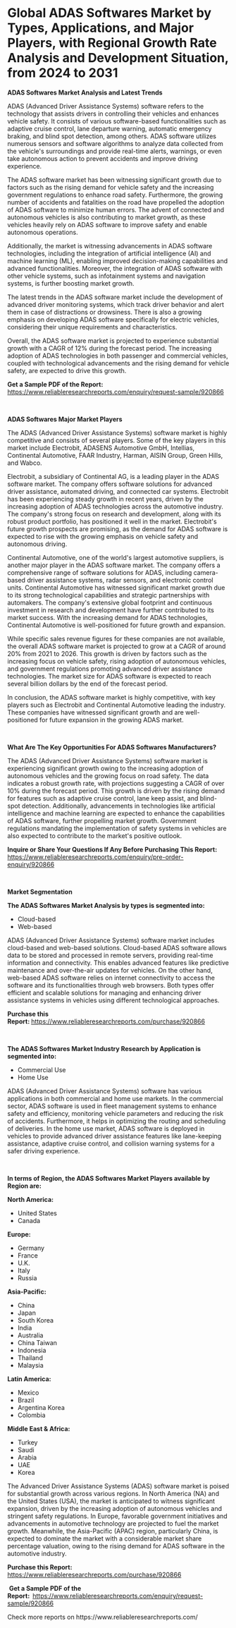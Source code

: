 <p><h1>Global ADAS Softwares Market by Types, Applications, and Major Players, with Regional Growth Rate Analysis and Development Situation, from 2024 to 2031</h1></p><p><strong>ADAS Softwares Market Analysis and Latest Trends</strong></p>
<p><p>ADAS (Advanced Driver Assistance Systems) software refers to the technology that assists drivers in controlling their vehicles and enhances vehicle safety. It consists of various software-based functionalities such as adaptive cruise control, lane departure warning, automatic emergency braking, and blind spot detection, among others. ADAS software utilizes numerous sensors and software algorithms to analyze data collected from the vehicle's surroundings and provide real-time alerts, warnings, or even take autonomous action to prevent accidents and improve driving experience.</p><p>The ADAS software market has been witnessing significant growth due to factors such as the rising demand for vehicle safety and the increasing government regulations to enhance road safety. Furthermore, the growing number of accidents and fatalities on the road have propelled the adoption of ADAS software to minimize human errors. The advent of connected and autonomous vehicles is also contributing to market growth, as these vehicles heavily rely on ADAS software to improve safety and enable autonomous operations.</p><p>Additionally, the market is witnessing advancements in ADAS software technologies, including the integration of artificial intelligence (AI) and machine learning (ML), enabling improved decision-making capabilities and advanced functionalities. Moreover, the integration of ADAS software with other vehicle systems, such as infotainment systems and navigation systems, is further boosting market growth.</p><p>The latest trends in the ADAS software market include the development of advanced driver monitoring systems, which track driver behavior and alert them in case of distractions or drowsiness. There is also a growing emphasis on developing ADAS software specifically for electric vehicles, considering their unique requirements and characteristics.</p><p>Overall, the ADAS software market is projected to experience substantial growth with a CAGR of 12% during the forecast period. The increasing adoption of ADAS technologies in both passenger and commercial vehicles, coupled with technological advancements and the rising demand for vehicle safety, are expected to drive this growth.</p></p>
<p><strong>Get a Sample PDF of the Report:&nbsp;</strong> <a href="https://www.reliableresearchreports.com/enquiry/request-sample/920866">https://www.reliableresearchreports.com/enquiry/request-sample/920866</a></p>
<p>&nbsp;</p>
<p><strong>ADAS Softwares Major Market Players</strong></p>
<p><p>The ADAS (Advanced Driver Assistance Systems) software market is highly competitive and consists of several players. Some of the key players in this market include Electrobit, ADASENS Automotive GmbH, Intellias, Continental Automotive, FAAR Industry, Harman, AISIN Group, Green Hills, and Wabco.</p><p>Electrobit, a subsidiary of Continental AG, is a leading player in the ADAS software market. The company offers software solutions for advanced driver assistance, automated driving, and connected car systems. Electrobit has been experiencing steady growth in recent years, driven by the increasing adoption of ADAS technologies across the automotive industry. The company's strong focus on research and development, along with its robust product portfolio, has positioned it well in the market. Electrobit's future growth prospects are promising, as the demand for ADAS software is expected to rise with the growing emphasis on vehicle safety and autonomous driving.</p><p>Continental Automotive, one of the world's largest automotive suppliers, is another major player in the ADAS software market. The company offers a comprehensive range of software solutions for ADAS, including camera-based driver assistance systems, radar sensors, and electronic control units. Continental Automotive has witnessed significant market growth due to its strong technological capabilities and strategic partnerships with automakers. The company's extensive global footprint and continuous investment in research and development have further contributed to its market success. With the increasing demand for ADAS technologies, Continental Automotive is well-positioned for future growth and expansion.</p><p>While specific sales revenue figures for these companies are not available, the overall ADAS software market is projected to grow at a CAGR of around 20% from 2021 to 2026. This growth is driven by factors such as the increasing focus on vehicle safety, rising adoption of autonomous vehicles, and government regulations promoting advanced driver assistance technologies. The market size for ADAS software is expected to reach several billion dollars by the end of the forecast period.</p><p>In conclusion, the ADAS software market is highly competitive, with key players such as Electrobit and Continental Automotive leading the industry. These companies have witnessed significant growth and are well-positioned for future expansion in the growing ADAS market.</p></p>
<p>&nbsp;</p>
<p><strong>What Are The Key Opportunities For ADAS Softwares Manufacturers?</strong></p>
<p><p>The ADAS (Advanced Driver Assistance Systems) software market is experiencing significant growth owing to the increasing adoption of autonomous vehicles and the growing focus on road safety. The data indicates a robust growth rate, with projections suggesting a CAGR of over 10% during the forecast period. This growth is driven by the rising demand for features such as adaptive cruise control, lane keep assist, and blind-spot detection. Additionally, advancements in technologies like artificial intelligence and machine learning are expected to enhance the capabilities of ADAS software, further propelling market growth. Government regulations mandating the implementation of safety systems in vehicles are also expected to contribute to the market's positive outlook.</p></p>
<p><strong>Inquire or Share Your Questions If Any Before Purchasing This Report:</strong> <a href="https://www.reliableresearchreports.com/enquiry/pre-order-enquiry/920866">https://www.reliableresearchreports.com/enquiry/pre-order-enquiry/920866</a></p>
<p>&nbsp;</p>
<p><strong>Market Segmentation</strong></p>
<p><strong>The ADAS Softwares Market Analysis by types is segmented into:</strong></p>
<p><ul><li>Cloud-based</li><li>Web-based</li></ul></p>
<p><p>ADAS (Advanced Driver Assistance Systems) software market includes cloud-based and web-based solutions. Cloud-based ADAS software allows data to be stored and processed in remote servers, providing real-time information and connectivity. This enables advanced features like predictive maintenance and over-the-air updates for vehicles. On the other hand, web-based ADAS software relies on internet connectivity to access the software and its functionalities through web browsers. Both types offer efficient and scalable solutions for managing and enhancing driver assistance systems in vehicles using different technological approaches.</p></p>
<p><strong>Purchase this Report:&nbsp;</strong><a href="https://www.reliableresearchreports.com/purchase/920866">https://www.reliableresearchreports.com/purchase/920866</a></p>
<p>&nbsp;</p>
<p><strong>The ADAS Softwares Market Industry Research by Application is segmented into:</strong></p>
<p><ul><li>Commercial Use</li><li>Home Use</li></ul></p>
<p><p>ADAS (Advanced Driver Assistance Systems) software has various applications in both commercial and home use markets. In the commercial sector, ADAS software is used in fleet management systems to enhance safety and efficiency, monitoring vehicle parameters and reducing the risk of accidents. Furthermore, it helps in optimizing the routing and scheduling of deliveries. In the home use market, ADAS software is deployed in vehicles to provide advanced driver assistance features like lane-keeping assistance, adaptive cruise control, and collision warning systems for a safer driving experience.</p></p>
<p>&nbsp;</p>
<p><strong>In terms of Region, the ADAS Softwares Market Players available by Region are:</strong></p>
<p>
    <p> <strong> North America: </strong>
        <ul>
            <li>United States</li>
            <li>Canada</li>
        </ul>
        </p> 
    <p> <strong> Europe: </strong>
        <ul>
            <li>Germany</li>
            <li>France</li>
            <li>U.K.</li>
            <li>Italy</li>
            <li>Russia</li>
        </ul>
        </p> 
    <p> <strong> Asia-Pacific: </strong>
        <ul>
            <li>China</li>
            <li>Japan</li>
            <li>South Korea</li>
            <li>India</li>
            <li>Australia</li>
            <li>China Taiwan</li>
            <li>Indonesia</li>
            <li>Thailand</li>
            <li>Malaysia</li>
        </ul>
        </p> 
    <p> <strong> Latin America: </strong>
        <ul>
            <li>Mexico</li>
            <li>Brazil</li>
            <li>Argentina Korea</li>
            <li>Colombia</li>
        </ul>
        </p> 
    <p> <strong> Middle East & Africa: </strong>
        <ul>
            <li>Turkey</li>
            <li>Saudi</li>
            <li>Arabia</li>
            <li>UAE</li>
            <li>Korea</li>
        </ul>
    </p>
    </p>
<p><p>The Advanced Driver Assistance Systems (ADAS) software market is poised for substantial growth across various regions. In North America (NA) and the United States (USA), the market is anticipated to witness significant expansion, driven by the increasing adoption of autonomous vehicles and stringent safety regulations. In Europe, favorable government initiatives and advancements in automotive technology are projected to fuel the market growth. Meanwhile, the Asia-Pacific (APAC) region, particularly China, is expected to dominate the market with a considerable market share percentage valuation, owing to the rising demand for ADAS software in the automotive industry.</p></p>
<p><strong>Purchase this Report: </strong><a href="https://www.reliableresearchreports.com/purchase/920866">https://www.reliableresearchreports.com/purchase/920866</a></p>
<p>&nbsp;<strong>Get a Sample PDF of the Report:&nbsp;&nbsp;</strong><a href="https://www.reliableresearchreports.com/enquiry/request-sample/920866">https://www.reliableresearchreports.com/enquiry/request-sample/920866</a></p>
<p><strong></strong></p>
<p>Check more reports on https://www.reliableresearchreports.com/</p>